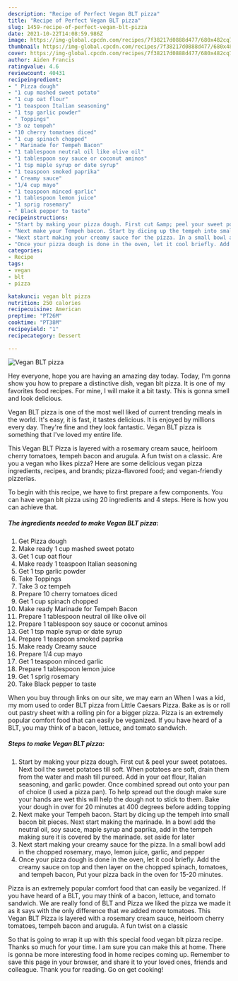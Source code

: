 ```yaml
---
description: "Recipe of Perfect Vegan BLT pizza"
title: "Recipe of Perfect Vegan BLT pizza"
slug: 1459-recipe-of-perfect-vegan-blt-pizza
date: 2021-10-22T14:08:59.986Z
image: https://img-global.cpcdn.com/recipes/7f38217d0888d477/680x482cq70/vegan-blt-pizza-recipe-main-photo.jpg
thumbnail: https://img-global.cpcdn.com/recipes/7f38217d0888d477/680x482cq70/vegan-blt-pizza-recipe-main-photo.jpg
cover: https://img-global.cpcdn.com/recipes/7f38217d0888d477/680x482cq70/vegan-blt-pizza-recipe-main-photo.jpg
author: Aiden Francis
ratingvalue: 4.6
reviewcount: 40431
recipeingredient:
- " Pizza dough"
- "1 cup mashed sweet potato"
- "1 cup oat flour"
- "1 teaspoon Italian seasoning"
- "1 tsp garlic powder"
- " Toppings"
- "3 oz tempeh"
- "10 cherry tomatoes diced"
- "1 cup spinach chopped"
- " Marinade for Tempeh Bacon"
- "1 tablespoon neutral oil like olive oil"
- "1 tablespoon soy sauce or coconut aminos"
- "1 tsp maple syrup or date syrup"
- "1 teaspoon smoked paprika"
- " Creamy sauce"
- "1/4 cup mayo"
- "1 teaspoon minced garlic"
- "1 tablespoon lemon juice"
- "1 sprig rosemary"
- " Black pepper to taste"
recipeinstructions:
- "Start by making your pizza dough. First cut &amp; peel your sweet potatoes. Next boil the sweet potatoes till soft. When potatoes are soft, drain them from the water and mash till pureed. Add in your oat flour, Italian seasoning, and garlic powder. Once combined spread out onto your pan of choice (I used a pizza pan). To help spread out the dough make sure your hands are wet this will help the dough not to stick to them. Bake your dough in over for 20 minutes at 400 degrees before adding topping"
- "Next make your Tempeh bacon. Start by dicing up the tempeh into small bacon bit pieces. Next start making the marinade. In a bowl add the neutral oil, soy sauce, maple syrup and paprika, add in the tempeh making sure it is covered by the marinade. set aside for later"
- "Next start making your creamy sauce for the pizza. In a small bowl add in the chopped rosemary, mayo, lemon juice, garlic, and pepper"
- "Once your pizza dough is done in the oven, let it cool briefly. Add the creamy sauce on top and then layer on the chopped spinach, tomatoes, and tempeh bacon, Put your pizza back in the oven for 15-20 minutes."
categories:
- Recipe
tags:
- vegan
- blt
- pizza

katakunci: vegan blt pizza 
nutrition: 250 calories
recipecuisine: American
preptime: "PT26M"
cooktime: "PT38M"
recipeyield: "1"
recipecategory: Dessert

---
```



![Vegan BLT pizza](https://img-global.cpcdn.com/recipes/7f38217d0888d477/680x482cq70/vegan-blt-pizza-recipe-main-photo.jpg)

Hey everyone, hope you are having an amazing day today. Today, I'm gonna show you how to prepare a distinctive dish, vegan blt pizza. It is one of my favorites food recipes. For mine, I will make it a bit tasty. This is gonna smell and look delicious.

Vegan BLT pizza is one of the most well liked of current trending meals in the world. It's easy, it is fast, it tastes delicious. It is enjoyed by millions every day. They're fine and they look fantastic. Vegan BLT pizza is something that I've loved my entire life.

This Vegan BLT Pizza is layered with a rosemary cream sauce, heirloom cherry tomatoes, tempeh bacon and arugula. A fun twist on a classic. Are you a vegan who likes pizza? Here are some delicious vegan pizza ingredients, recipes, and brands; pizza-flavored food; and vegan-friendly pizzerias.


To begin with this recipe, we have to first prepare a few components. You can have vegan blt pizza using 20 ingredients and 4 steps. Here is how you can achieve that.

<!--inarticleads1-->

##### The ingredients needed to make Vegan BLT pizza:

1. Get  Pizza dough
1. Make ready 1 cup mashed sweet potato
1. Get 1 cup oat flour
1. Make ready 1 teaspoon Italian seasoning
1. Get 1 tsp garlic powder
1. Take  Toppings
1. Take 3 oz tempeh
1. Prepare 10 cherry tomatoes diced
1. Get 1 cup spinach chopped
1. Make ready  Marinade for Tempeh Bacon
1. Prepare 1 tablespoon neutral oil like olive oil
1. Prepare 1 tablespoon soy sauce or coconut aminos
1. Get 1 tsp maple syrup or date syrup
1. Prepare 1 teaspoon smoked paprika
1. Make ready  Creamy sauce
1. Prepare 1/4 cup mayo
1. Get 1 teaspoon minced garlic
1. Prepare 1 tablespoon lemon juice
1. Get 1 sprig rosemary
1. Take  Black pepper to taste


When you buy through links on our site, we may earn an When I was a kid, my mom used to order BLT pizza from Little Caesars Pizza. Bake as is or roll out pastry sheet with a rolling pin for a bigger pizza. Pizza is an extremely popular comfort food that can easily be veganized. If you have heard of a BLT, you may think of a bacon, lettuce, and tomato sandwich. 

<!--inarticleads2-->

##### Steps to make Vegan BLT pizza:

1. Start by making your pizza dough. First cut &amp; peel your sweet potatoes. Next boil the sweet potatoes till soft. When potatoes are soft, drain them from the water and mash till pureed. Add in your oat flour, Italian seasoning, and garlic powder. Once combined spread out onto your pan of choice (I used a pizza pan). To help spread out the dough make sure your hands are wet this will help the dough not to stick to them. Bake your dough in over for 20 minutes at 400 degrees before adding topping
1. Next make your Tempeh bacon. Start by dicing up the tempeh into small bacon bit pieces. Next start making the marinade. In a bowl add the neutral oil, soy sauce, maple syrup and paprika, add in the tempeh making sure it is covered by the marinade. set aside for later
1. Next start making your creamy sauce for the pizza. In a small bowl add in the chopped rosemary, mayo, lemon juice, garlic, and pepper
1. Once your pizza dough is done in the oven, let it cool briefly. Add the creamy sauce on top and then layer on the chopped spinach, tomatoes, and tempeh bacon, Put your pizza back in the oven for 15-20 minutes.


Pizza is an extremely popular comfort food that can easily be veganized. If you have heard of a BLT, you may think of a bacon, lettuce, and tomato sandwich. We are really fond of BLT and Pizza we liked the pizza we made it as it says with the only difference that we added more tomatoes. This Vegan BLT Pizza is layered with a rosemary cream sauce, heirloom cherry tomatoes, tempeh bacon and arugula. A fun twist on a classic 

So that is going to wrap it up with this special food vegan blt pizza recipe. Thanks so much for your time. I am sure you can make this at home. There is gonna be more interesting food in home recipes coming up. Remember to save this page in your browser, and share it to your loved ones, friends and colleague. Thank you for reading. Go on get cooking!
